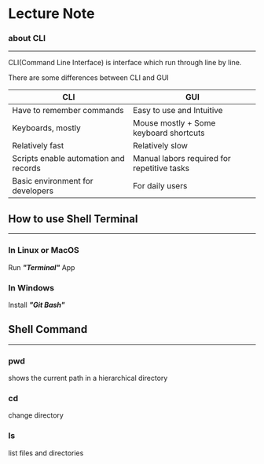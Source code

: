 # Lecture Note
### about CLI
---

CLI(Command Line Interface) is interface which run through line by line.

There are some differences between CLI and GUI

|CLI|GUI|
|---|---|
|Have to remember commands|Easy to use and Intuitive|
|Keyboards, mostly|Mouse mostly + Some keyboard shortcuts|
|Relatively fast|Relatively slow|
|Scripts enable automation and records|Manual labors required for repetitive tasks|
|Basic environment for developers|For daily users|



## How to use Shell Terminal
---
### In Linux or MacOS
Run ***"Terminal"*** App
### In Windows
Install ***"Git Bash"***



## Shell Command
---
### pwd
shows the current path in a hierarchical directory

### cd
change directory

### ls
list files and directories
